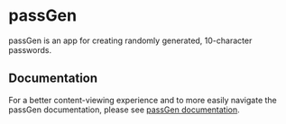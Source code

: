 # passGen

passGen is an app for creating randomly generated, 10-character passwords.

## Documentation
For a better content-viewing experience and to more easily navigate the passGen documentation, please see [passGen documentation](https://josh-wong.github.io/passgen).